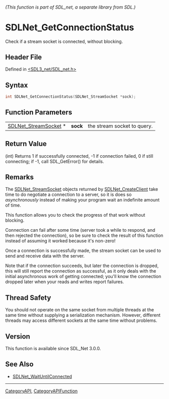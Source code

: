 ###### (This function is part of SDL_net, a separate library from SDL.)
# SDLNet_GetConnectionStatus

Check if a stream socket is connected, without blocking.

## Header File

Defined in [<SDL3_net/SDL_net.h>](https://github.com/libsdl-org/SDL_net/blob/main/include/SDL3_net/SDL_net.h)

## Syntax

```c
int SDLNet_GetConnectionStatus(SDLNet_StreamSocket *sock);
```

## Function Parameters

|                                              |          |                             |
| -------------------------------------------- | -------- | --------------------------- |
| [SDLNet_StreamSocket](SDLNet_StreamSocket) * | **sock** | the stream socket to query. |

## Return Value

(int) Returns 1 if successfully connected, -1 if connection failed, 0 if
still connecting; if -1, call SDL_GetError() for details.

## Remarks

The [SDLNet_StreamSocket](SDLNet_StreamSocket) objects returned by
[SDLNet_CreateClient](SDLNet_CreateClient) take time to do negotiate a
connection to a server, so it is does so _asynchronously_ instead of making
your program wait an indefinite amount of time.

This function allows you to check the progress of that work without
blocking.

Connection can fail after some time (server took a while to respond, and
then rejected the connection), so be sure to check the result of this
function instead of assuming it worked because it's non-zero!

Once a connection is successfully made, the stream socket can be used to
send and receive data with the server.

Note that if the connection succeeds, but later the connection is dropped,
this will still report the connection as successful, as it only deals with
the initial asynchronous work of getting connected; you'll know the
connection dropped later when your reads and writes report failures.

## Thread Safety

You should not operate on the same socket from multiple threads at the same
time without supplying a serialization mechanism. However, different
threads may access different sockets at the same time without problems.

## Version

This function is available since SDL_Net 3.0.0.

## See Also

- [SDLNet_WaitUntilConnected](SDLNet_WaitUntilConnected)

----
[CategoryAPI](CategoryAPI), [CategoryAPIFunction](CategoryAPIFunction)

